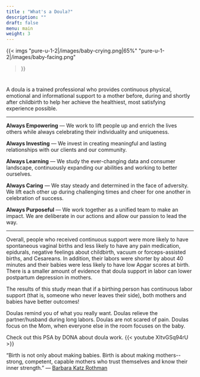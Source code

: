 ```yaml
---
title : "What's a Doula?"
description: ""
draft: false
menu: main
weight: 3
---
```


{{< imgs
    "pure-u-1-2|/images/baby-crying.png|65%"
    "pure-u-1-2|/images/baby-facing.png"
>}}

#  

A doula is a trained professional who provides continuous physical, emotional
and informational support to a mother before, during and shortly after
childbirth to help her achieve the healthiest, most satisfying experience
possible.

---

**Always Empowering** — We work to lift people up and enrich the lives others
  while always celebrating their individuality and uniqueness.  

**Always Investing** — We invest in creating meaningful and lasting
    relationships with our clients and our community.  

**Always Learning** — We study the ever-changing data and consumer landscape,
continuously expanding our abilities and working to better ourselves.

**Always Caring** — We stay steady and determined in the face of adversity. We
lift each other up during challenging times and cheer for one another in
celebration of success.

**Always Purposeful** — We work together as a unified team to make an impact.
We are deliberate in our actions and allow our passion to lead the way.

---

Overall, people who received continuous support were more likely to have
spontaneous vaginal births and less likely to have any pain medication,
epidurals, negative feelings about childbirth, vacuum or forceps-assisted
births, and Cesareans. In addition, their labors were shorter by about 40
minutes and their babies were less likely to have low Apgar scores at birth.
There is a smaller amount of evidence that doula support in labor can lower
postpartum depression in mothers.

The results of this study mean that if a birthing person has continuous labor
support (that is, someone who never leaves their side), both mothers and babies
have better outcomes!

Doulas remind you of what you really want.  Doulas relieve the partner/husband
during long labors.  Doulas are not scared of pain.  Doulas focus on the Mom,
when everyone else in the room focuses on the baby.

Check out this PSA by DONA about doula work.
{{< youtube XItvGSq94rU >}}

“Birth is not only about making babies. Birth is about making mothers--strong,
competent, capable mothers who trust themselves and know their inner strength.”
― [Barbara Katz Rothman](https://en.wikipedia.org/wiki/Barbara_Katz_Rothman)
